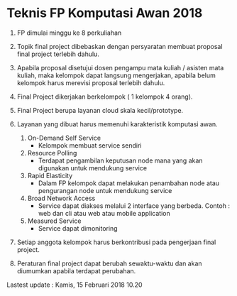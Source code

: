 # Teknis FP Komputasi Awan 2018
1. FP dimulai minggu ke 8 perkuliahan
2. Topik final project dibebaskan dengan persyaratan membuat proposal final project terlebih dahulu.

3. Apabila proposal disetujui dosen pengampu mata kuliah / asisten mata kuliah, maka kelompok dapat langsung mengerjakan, apabila belum kelompok harus merevisi proposal terlebih dahulu.

4. Final Project dikerjakan berkelompok ( 1 kelompok 4 orang).
5. Final Project berupa layanan cloud skala kecil/prototype.
6. Layanan yang dibuat harus memenuhi karakteristik komputasi awan.
	1. On-Demand Self Service
		- Kelompok membuat service sendiri
	2. Resource Polling
		- Terdapat pengambilan keputusan node mana yang akan digunakan untuk mendukung service
	3. Rapid Elasticity
		- Dalam FP kelompok dapat melakukan penambahan node atau pengurangan node untuk mendukung service
	4. Broad Network Access
		- Service dapat diakses melalui 2 interface yang berbeda. Contoh : web dan cli atau web atau mobile application
	5. Measured Service
		- Service dapat dimonitoring

7. Setiap anggota kelompok harus berkontribusi pada pengerjaan final project.
8. Peraturan final project  dapat berubah sewaktu-waktu dan akan diumumkan apabila terdapat perubahan.


Lastest update : Kamis, 15 Februari 2018 10.20